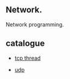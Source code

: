 ## Network.

Network programming.

## catalogue

- [tcp thread](tcp-thread/README.md)

- [udp](udp/README.md)
